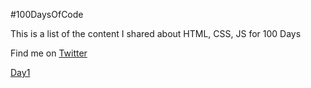 
#100DaysOfCode

This is a list of the content I shared about HTML, CSS, JS for 100 Days

Find me on [Twitter](https://twitter.com/deetwts)

[Day1](https://twitter.com/deetwts/status/1510207852907966470)
